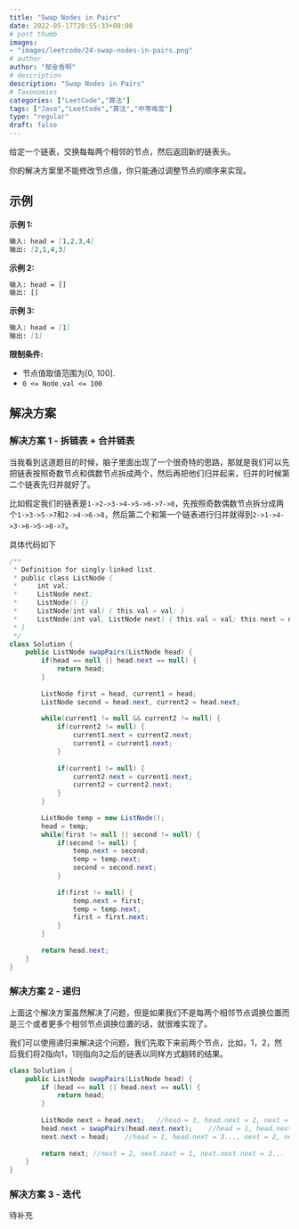 ```yaml
---
title: "Swap Nodes in Pairs"
date: 2022-05-17T20:55:33+08:00
# post thumb
images:
- "images/leetcode/24-swap-nodes-in-pairs.png"
# author
author: "郁金香啊"
# description
description: "Swap Nodes in Pairs"
# Taxonomies
categories: ["LeetCode","算法"]
tags: ["Java","LeetCode","算法","中等难度"]
type: "regular"
draft: false
---
```


给定一个链表，交换每每两个相邻的节点，然后返回新的链表头。

你的解决方案里不能修改节点值，你只能通过调整节点的顺序来实现。

## 示例
**示例 1:**
```markdown
输入: head = [1,2,3,4]
输出: [2,1,4,3]
```

**示例 2:**
```markdown
输入: head = []
输出: []
```

**示例 3:**
```markdown
输入: head = [1]
输出: [1]
```

**限制条件:**
* 节点值取值范围为[0, 100].
* `0 <= Node.val <= 100`

## 解决方案
### 解决方案 1 - 拆链表 + 合并链表
当我看到这道题目的时候，脑子里面出现了一个很奇特的思路，那就是我们可以先把链表按照奇数节点和偶数节点拆成两个，然后再把他们归并起来，归并的时候第二个链表先归并就好了。

比如假定我们的链表是`1->2->3->4->5->6->7->8`，先按照奇数偶数节点拆分成两个`1->3->5->7`和`2->4->6->8`，然后第二个和第一个链表进行归并就得到`2->1->4->3->6->5->8->7`。

具体代码如下

```java
/**
 * Definition for singly-linked list.
 * public class ListNode {
 *     int val;
 *     ListNode next;
 *     ListNode() {}
 *     ListNode(int val) { this.val = val; }
 *     ListNode(int val, ListNode next) { this.val = val; this.next = next; }
 * }
 */
class Solution {
    public ListNode swapPairs(ListNode head) {
        if(head == null || head.next == null) {
            return head;
        }
        
        ListNode first = head, current1 = head;
        ListNode second = head.next, current2 = head.next;
         
        while(current1 != null && current2 != null) {
            if(current2 != null) {
                current1.next = current2.next;
                current1 = current1.next;
            }
            
            if(current1 != null) {
                current2.next = current1.next;
                current2 = current2.next;
            }
        }
        
        ListNode temp = new ListNode();
        head = temp;
        while(first != null || second != null) {
            if(second != null) {
                temp.next = second;
                temp = temp.next;
                second = second.next;
            }
            
            if(first != null) {
                temp.next = first;
                temp = temp.next;
                first = first.next;
            }
        }
        
        return head.next;
    }
}
```

### 解决方案 2 - 递归
上面这个解决方案虽然解决了问题，但是如果我们不是每两个相邻节点调换位置而是三个或者更多个相邻节点调换位置的话，就很难实现了。

我们可以使用递归来解决这个问题，我们先取下来前两个节点，比如，1，2，然后我们将2指向1，1则指向3之后的链表以同样方式翻转的结果。

```java
class Solution {
    public ListNode swapPairs(ListNode head) {
        if (head == null || head.next == null) {
            return head;
        }
        
        ListNode next = head.next;   //head = 1, head.next = 2, next = 2, next.next = 3...
        head.next = swapPairs(head.next.next);    //head = 1, head.next = 3..., next = 2, next.next = 3...
        next.next = head;    //head = 1, head.next = 3..., next = 2, next.next = 1
        
        return next; //next = 2, next.next = 1, next.next.next = 3... 
    }
}
```

### 解决方案 3 - 迭代
待补充
